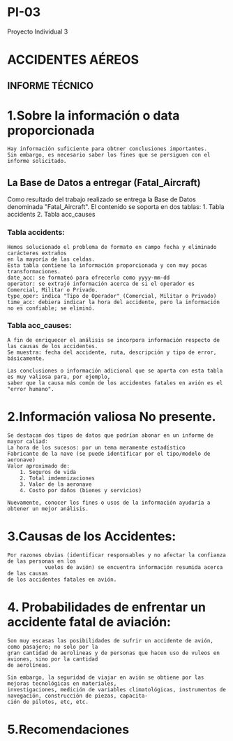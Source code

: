# PI-03
Proyecto Individual 3

# ACCIDENTES AÉREOS 

## INFORME TÉCNICO

# 1.Sobre la información o data proporcionada
	Hay información suficiente para obtner conclusiones importantes.	
	Sin embargo, es necesario saber los fines que se persiguen con el informe solicitado.
	
## La Base de Datos a entregar (Fatal_Aircraft)
Como resultado del trabajo realizado se entrega la Base de Datos denominada "Fatal_Aircraft".
El contenido se soporta en dos tablas:
	1. Tabla accidents
	2. Tabla acc_causes
### Tabla accidents:
	Hemos solucionado el problema de formato en campo fecha y eliminado carácteres extraños
	en la mayoría de las celdas.
	Esta tabla contiene la información proporcionada y con muy pocas transformaciones.
	date_acc: se formateó para ofrecerlo como yyyy-mm-dd
	operator: se extrajó información acerca de si el operador es Comercial, Militar o Privado.
	type_oper: indica "Tipo de Operador" (Comercial, Militar o Privado)
	time_acc: debiera indicar la hora del accidente, pero la información no es confiable; se eliminó.
### Tabla acc_causes:	
	A fin de enriquecer el análisis se incorpora información respecto de las causas de los accidentes.
	Se muestra: fecha del accidente, ruta, descripción y tipo de error, básicamente.
	
	Las conclusiones o información adicional que se aporta con esta tabla es muy valiosa para, por ejemplo,
	saber que la causa más común de los accidentes fatales en avión es el "error humano".
# 2.Información valiosa No presente.
	Se destacan dos tipos de datos que podrían abonar en un informe de mayor caliad:
	La hora de los sucesos: por un tema meramente estadístico
	Fabricante de la nave (se puede identificar por el tipo/modelo de aeronave)
	Valor aproximado de:
		1. Seguros de vida
		2. Total imdemnizaciones
		3. Valor de la aeronave
		4. Costo por daños (bienes y servicios)

	Nuevamente, conocer los fines o usos de la información ayudaría a obtener un mejor análisis.
# 3.Causas de los Accidentes:
	Por razones obvias (identificar responsables y no afectar la confianza de las personas en los
				vuelos de avión) se encuentra información resumida acerca de las causas
	de los accidentes fatales en avión.

# 4. Probabilidades de enfrentar un accidente fatal de aviación:
	Son muy escasas las posibilidades de sufrir un accidente de avión, como pasajero; no solo por la
	gran cantidad de aerolineas y de personas que hacen uso de vuleos en aviones, sino por la cantidad
	de aerolíneas.

	Sin embargo, la seguridad de viajar en avión se obtiene por las mejoras tecnológicas en materiales,
	investigaciones, medición de variables climatológicas, instrumentos de navegación, construcción de piezas, capacita-
	ción de pilotos, etc, etc.
# 5.Recomendaciones
	
